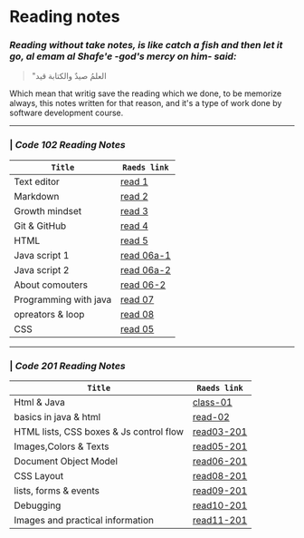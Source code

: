 # Reading notes

###  *Reading without take notes, is like catch a fish and then let it go, al emam al Shafe'e -god's mercy on him- said:*
 >"العلمُ صيدٌ والكتابة قيد

Which mean that writig save the reading which we done, to be memorize always, this notes written for that reason, and it's a type of work done by software development course.

-------------
### | *Code 102 Reading Notes* 

 **`Title`** | **`Raeds link`**                       
-----|-------
 Text editor | [read 1](https://magedashuriqi.github.io/reading-notes/read0)
Markdown | [read 2](https://magedashuriqi.github.io/reading-notes/editors)
Growth mindset | [read 3](https://magedashuriqi.github.io/reading-notes/growth)
Git & GitHub | [read 4](https://magedashuriqi.github.io/reading-notes/git)
HTML | [read 5](https://magedashuriqi.github.io/reading-notes/Read4)
Java script 1 | [read 06a-1](https://magedashuriqi.github.io/Class-06-JS/add-content.html)
Java script 2 | [read 06a-2](https://magedashuriqi.github.io/reading-notes/read06)
About comouters | [read 06-2](https://magedashuriqi.github.io/reading-notes/comp)
Programming with java |[read 07](https://magedashuriqi.github.io/reading-notes/read07)
opreators & loop | [read 08](https://magedashuriqi.github.io/reading-notes/opreators&loop)
CSS |[read 05](https://magedashuriqi.github.io/reading-notes/Color-css)

---------------------
### | *Code 201 Reading Notes*

  **`Title`** | **`Raeds link`**    
 -----------|-----------------           
 Html & Java| [class-01](https://magedashuriqi.github.io/reading-notes/class-01)
basics in java & html| [read-02](https://magedashuriqi.github.io/reading-notes/basics)
HTML lists, CSS boxes & Js control flow | [read03-201](https://magedashuriqi.github.io/reading-notes/read03-201)
Images,Colors & Texts| [read05-201](https://magedashuriqi.github.io/reading-notes/read-05-201)
Document Object Model| [read06-201](https://magedashuriqi.github.io/reading-notes/read-06-201)
CSS Layout| [read08-201](https://magedashuriqi.github.io/reading-notes/read08-201)
lists, forms & events| [read09-201](https://magedashuriqi.github.io/reading-notes/read09-201)
Debugging| [read10-201](https://magedashuriqi.github.io/reading-notes/read10-201)
Images and practical information| [read11-201](https://magedashuriqi.github.io/reading-notes/read11-201)
